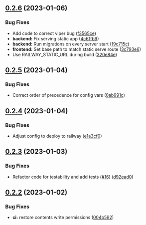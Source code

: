 ## [0.2.6](https://github.com/alexstojda/pinman/compare/v0.2.5...v0.2.6) (2023-01-06)


### Bug Fixes

* Add code to correct viper bug ([f3565ce](https://github.com/alexstojda/pinman/commit/f3565ce55e2c41d04f880e2ba3c6c75d028faced))
* **backend:** Fix serving static app ([4c61fb9](https://github.com/alexstojda/pinman/commit/4c61fb9a4424224941fb0c24d222564daaf278a7))
* **backend:** Run migrations on every server start ([19c715c](https://github.com/alexstojda/pinman/commit/19c715c04287d8c98a0df79bd599ae0b5cdbcd5f))
* **frontend:** Set base path to match static serve route ([3c793e6](https://github.com/alexstojda/pinman/commit/3c793e65a3aeb35752952c854da857d09b46e292))
* Use RAILWAY_STATIC_URL during build ([320e84e](https://github.com/alexstojda/pinman/commit/320e84eaf77868b6cce4fbf93720403fd9628e83))



## [0.2.5](https://github.com/alexstojda/pinman/compare/v0.2.4...v0.2.5) (2023-01-04)


### Bug Fixes

* Correct order of precedence for config vars ([0ab991c](https://github.com/alexstojda/pinman/commit/0ab991c6199dbb6a8f5e7fc2dc1cec159fa41a09))



## [0.2.4](https://github.com/alexstojda/pinman/compare/v0.2.3...v0.2.4) (2023-01-04)


### Bug Fixes

* Adjust config to deploy to railway ([e1a3cf0](https://github.com/alexstojda/pinman/commit/e1a3cf0521075e69bdf43f08a6190bad075fe77b))



## [0.2.3](https://github.com/alexstojda/pinman/compare/v0.2.2...v0.2.3) (2023-01-03)


### Bug Fixes

* Refactor code for testability and add tests ([#16](https://github.com/alexstojda/pinman/issues/16)) ([d92ead0](https://github.com/alexstojda/pinman/commit/d92ead0a691fba8e6cdbd57155391dab042c970f))



## [0.2.2](https://github.com/alexstojda/pinman/compare/v0.2.1...v0.2.2) (2023-01-02)


### Bug Fixes

* **ci:** restore contents write permissions ([004b592](https://github.com/alexstojda/pinman/commit/004b59204668c5ff678b843cea2a93e7c07f580a))



